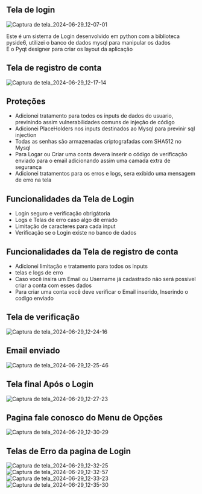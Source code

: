 ## Tela de login 
![Captura de tela_2024-06-29_12-07-01](https://github.com/Brayandev0/Pagina-de-logins-criptografados/assets/84828739/b97b589b-f468-4a99-98ce-e10d62305e9d)

Este é um sistema de Login desenvolvido em python com a biblioteca pyside6, utilizei o banco de dados mysql para manipular os dados  
E o Pyqt designer para criar os layout da aplicação 

## Tela de registro de conta 
![Captura de tela_2024-06-29_12-17-14](https://github.com/Brayandev0/Pagina-de-logins-criptografados/assets/84828739/b99236a0-43ae-468b-9650-9686dd059c24)

## Proteções

- Adicionei tratamento para todos os inputs de dados do usuario, previnindo assim vulnerabilidades comuns de injeção de código
- Adicionei PlaceHolders nos inputs destinados ao Mysql para previnir sql injection
- Todas as senhas são armazenadas criptografadas com SHA512 no Mysql
- Para Logar ou Criar uma conta devera inserir o código de verificação enviado para o email adicionando assim uma camada extra de segurança
- Adicionei tratamentos para os erros e logs, sera exibido uma mensagem de erro na tela

## Funcionalidades da Tela de Login 
- Login seguro e verificação obrigátoria 
- Logs e Telas de erro caso algo dê errado
- Limitação de caracteres para cada input
- Verificação se o Login existe no banco de dados

## Funcionalidades da Tela de registro de conta 
- Adicionei limitação e tratamento para todos os inputs
- telas e logs de erro
- Caso você insira um Email ou Username já cadastrado não será possivel criar a conta com esses dados
- Para criar uma conta você deve verificar o Email inserido, Inserindo o codigo enviado

## Tela de verificação 
![Captura de tela_2024-06-29_12-24-16](https://github.com/Brayandev0/Pagina-de-logins-criptografados/assets/84828739/3424caed-831a-41f9-8ddc-55ee832e44ea)

## Email enviado 
![Captura de tela_2024-06-29_12-25-46](https://github.com/Brayandev0/Pagina-de-logins-criptografados/assets/84828739/375276e3-841e-442e-8fd7-bf22906a2b80)

## Tela final Após o Login 
![Captura de tela_2024-06-29_12-27-23](https://github.com/Brayandev0/Pagina-de-logins-criptografados/assets/84828739/a0b26ac1-1319-470c-a8a9-f136f031d024)

## Pagina fale conosco do Menu de Opções
![Captura de tela_2024-06-29_12-30-29](https://github.com/Brayandev0/Pagina-de-logins-criptografados/assets/84828739/b722df86-d9eb-430a-94d2-7083fb209770)

## Telas de Erro da pagina de Login 
![Captura de tela_2024-06-29_12-32-25](https://github.com/Brayandev0/Pagina-de-logins-criptografados/assets/84828739/0aa72b7d-595f-42df-a0e8-46410b1b982b)
![Captura de tela_2024-06-29_12-32-57](https://github.com/Brayandev0/Pagina-de-logins-criptografados/assets/84828739/79aabbc4-abbe-47ce-9195-db2a58d4e9da)
![Captura de tela_2024-06-29_12-33-23](https://github.com/Brayandev0/Pagina-de-logins-criptografados/assets/84828739/f81db7d7-b60d-4c39-b628-243ef4566abc)
![Captura de tela_2024-06-29_12-35-30](https://github.com/Brayandev0/Pagina-de-logins-criptografados/assets/84828739/eece4de7-f6a1-4f58-9158-b78655d8801e)

